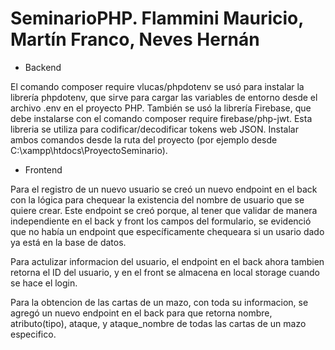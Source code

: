# SeminarioPHP. Flammini Mauricio, Martín Franco, Neves Hernán

- Backend

El comando composer require vlucas/phpdotenv se usó para instalar la librería phpdotenv, que sirve para cargar las variables de entorno desde el archivo .env en el proyecto PHP.
También se usó la librería Firebase, que debe instalarse con el comando composer require firebase/php-jwt. Esta libreria se utiliza para codificar/decodificar tokens web JSON.
Instalar ambos comandos desde la ruta del proyecto (por ejemplo desde C:\xampp\htdocs\ProyectoSeminario).

- Frontend

Para el registro de un nuevo usuario se creó un nuevo endpoint en el back con la lógica para chequear la existencia del nombre de usuario que se quiere crear. Este endpoint se creó porque, al tener que validar de manera independiente en el back y front los campos del formulario, se evidenció que no había un endpoint que específicamente chequeara si un usario dado ya está en la base de datos.

Para actulizar informacion del usuario, el endpoint en el back ahora tambien retorna el ID del usuario, y en el front se almacena en local storage cuando se hace el login.

Para la obtencion de las cartas de un mazo, con toda su informacion, se agregó un nuevo endpoint en el back para que retorna nombre, atributo(tipo), ataque, y ataque_nombre de todas las cartas de un mazo especifico.
